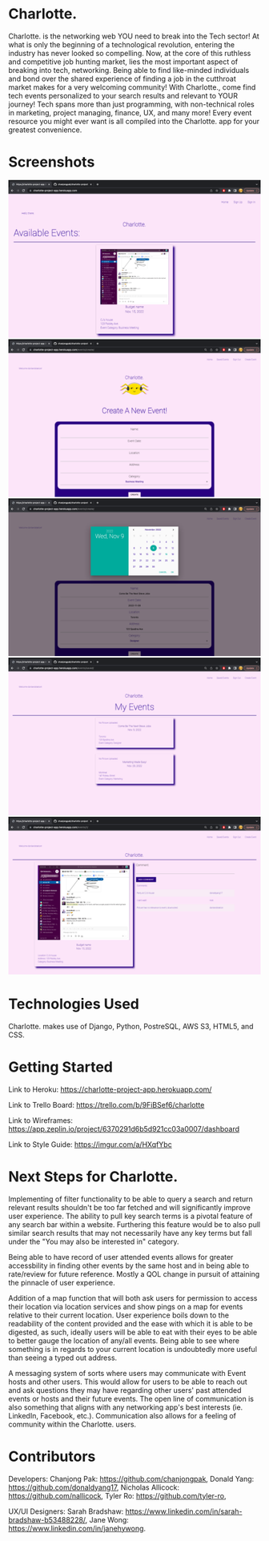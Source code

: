 # Charlotte.

Charlotte. is the networking web YOU need to break into the Tech sector! At what is only the beginning of a technological revolution, entering the industry has never looked so compelling. Now, at the core of this ruthless and competitive job hunting market, lies the most important aspect of breaking into tech, networking. Being able to find like-minded individuals and bond over the shared experience of finding a job in the cutthroat market makes for a very welcoming community! With Charlotte., come find tech events personalized to your search results and relevant to YOUR journey! Tech spans more than just programming, with non-technical roles in marketing, project managing, finance, UX, and many more! Every event resource you might ever want is all compiled into the Charlotte. app for your greatest convenience.

# Screenshots

<img src="./main_app/static/images/first.png/">
<img src="./main_app/static/images/second.png/">
<img src="./main_app/static/images/third.png/">
<img src="./main_app/static/images/fourth.png/">
<img src="./main_app/static/images/fifth.png/">

# Technologies Used

Charlotte. makes use of Django, Python, PostreSQL, AWS S3, HTML5, and CSS.

# Getting Started

Link to Heroku: https://charlotte-project-app.herokuapp.com/

Link to Trello Board: https://trello.com/b/9FiBSef6/charlotte

Link to Wireframes: https://app.zeplin.io/project/6370291d6b5d921cc03a0007/dashboard

Link to Style Guide: https://imgur.com/a/HXqfYbc

# Next Steps for Charlotte.

Implementing of filter functionality to be able to query a search and return relevant results shouldn't be too far fetched and will significantly improve user experience. The ability to pull key search terms is a pivotal feature of any search bar within a website. Furthering this feature would be to also pull similar search results that may not necessarily have any key terms but fall under the "You may also be interested in" category.

Being able to have record of user attended events allows for greater accessbility in finding other events by the same host and in being able to rate/review for future reference. Mostly a QOL change in pursuit of attaining the pinnacle of user experience.

Addition of a map function that will both ask users for permission to access their location via location services and show pings on a map for events relative to their current location. User experience boils down to the readability of the content provided and the ease with which it is able to be digested, as such, ideally users will be able to eat with their eyes to be able to better gauge the location of any/all events. Being able to see where something is in regards to your current location is undoubtedly more useful than seeing a typed out address.

A messaging system of sorts where users may communicate with Event hosts and other users. This would allow for users to be able to reach out and ask questions they may have regarding other users' past attended events or hosts and their future events. The open line of communication is also something that aligns with any networking app's best interests (ie. LinkedIn, Facebook, etc.). Communication also allows for a feeling of community within the Charlotte. users.

# Contributors

Developers:
Chanjong Pak: https://github.com/chanjongpak,
Donald Yang: https://github.com/donaldyang17,
Nicholas Allicock: https://github.com/nallicock,
Tyler Ro: https://github.com/tyler-ro,

UX/UI Designers:
Sarah Bradshaw: https://www.linkedin.com/in/sarah-bradshaw-b53488228/,
Jane Wong: https://www.linkedin.com/in/janehywong.
